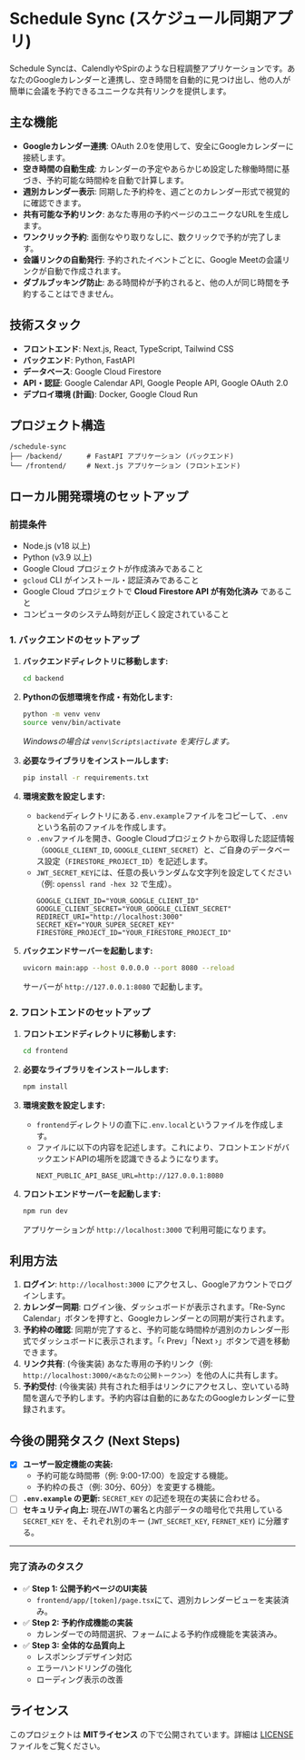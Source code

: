 # Schedule Sync (スケジュール同期アプリ)

Schedule Syncは、CalendlyやSpirのような日程調整アプリケーションです。あなたのGoogleカレンダーと連携し、空き時間を自動的に見つけ出し、他の人が簡単に会議を予約できるユニークな共有リンクを提供します。

## 主な機能

- **Googleカレンダー連携**: OAuth 2.0を使用して、安全にGoogleカレンダーに接続します。
- **空き時間の自動生成**: カレンダーの予定やあらかじめ設定した稼働時間に基づき、予約可能な時間枠を自動で計算します。
- **週別カレンダー表示**: 同期した予約枠を、週ごとのカレンダー形式で視覚的に確認できます。
- **共有可能な予約リンク**: あなた専用の予約ページのユニークなURLを生成します。
- **ワンクリック予約**: 面倒なやり取りなしに、数クリックで予約が完了します。
- **会議リンクの自動発行**: 予約されたイベントごとに、Google Meetの会議リンクが自動で作成されます。
- **ダブルブッキング防止**: ある時間枠が予約されると、他の人が同じ時間を予約することはできません。

## 技術スタック

- **フロントエンド**: Next.js, React, TypeScript, Tailwind CSS
- **バックエンド**: Python, FastAPI
- **データベース**: Google Cloud Firestore
- **API・認証**: Google Calendar API, Google People API, Google OAuth 2.0
- **デプロイ環境 (計画)**: Docker, Google Cloud Run

## プロジェクト構造

```
/schedule-sync
├── /backend/      # FastAPI アプリケーション (バックエンド)
└── /frontend/     # Next.js アプリケーション (フロントエンド)
```

## ローカル開発環境のセットアップ

### 前提条件

- Node.js (v18 以上)
- Python (v3.9 以上)
- Google Cloud プロジェクトが作成済みであること
- `gcloud` CLI がインストール・認証済みであること
- Google Cloud プロジェクトで **Cloud Firestore API が有効化済み** であること
- コンピュータのシステム時刻が正しく設定されていること

### 1. バックエンドのセットアップ

1.  **バックエンドディレクトリに移動します:**
    ```bash
    cd backend
    ```

2.  **Pythonの仮想環境を作成・有効化します:**
    ```bash
    python -m venv venv
    source venv/bin/activate
    ```
    *Windowsの場合は `venv\Scripts\activate` を実行します。*

3.  **必要なライブラリをインストールします:**
    ```bash
    pip install -r requirements.txt
    ```

4.  **環境変数を設定します:**
    - `backend`ディレクトリにある`.env.example`ファイルをコピーして、`.env`という名前のファイルを作成します。
    - `.env`ファイルを開き、Google Cloudプロジェクトから取得した認証情報（`GOOGLE_CLIENT_ID`, `GOOGLE_CLIENT_SECRET`）と、ご自身のデータベース設定（`FIRESTORE_PROJECT_ID`）を記述します。
    - `JWT_SECRET_KEY`には、任意の長いランダムな文字列を設定してください（例: `openssl rand -hex 32` で生成）。
      ```
      GOOGLE_CLIENT_ID="YOUR_GOOGLE_CLIENT_ID"
      GOOGLE_CLIENT_SECRET="YOUR_GOOGLE_CLIENT_SECRET"
      REDIRECT_URI="http://localhost:3000"
      SECRET_KEY="YOUR_SUPER_SECRET_KEY"
      FIRESTORE_PROJECT_ID="YOUR_FIRESTORE_PROJECT_ID"
      ```

5.  **バックエンドサーバーを起動します:**
    ```bash
    uvicorn main:app --host 0.0.0.0 --port 8080 --reload
    ```
    サーバーが `http://127.0.0.1:8080` で起動します。

### 2. フロントエンドのセットアップ

1.  **フロントエンドディレクトリに移動します:**
    ```bash
    cd frontend
    ```

2.  **必要なライブラリをインストールします:**
    ```bash
    npm install
    ```

3.  **環境変数を設定します:**
    - `frontend`ディレクトリの直下に`.env.local`というファイルを作成します。
    - ファイルに以下の内容を記述します。これにより、フロントエンドがバックエンドAPIの場所を認識できるようになります。
      ```
      NEXT_PUBLIC_API_BASE_URL=http://127.0.0.1:8080
      ```

4.  **フロントエンドサーバーを起動します:**
    ```bash
    npm run dev
    ```
    アプリケーションが `http://localhost:3000` で利用可能になります。

## 利用方法

1.  **ログイン**: `http://localhost:3000` にアクセスし、Googleアカウントでログインします。
2.  **カレンダー同期**: ログイン後、ダッシュボードが表示されます。「Re-Sync Calendar」ボタンを押すと、Googleカレンダーとの同期が実行されます。
3.  **予約枠の確認**: 同期が完了すると、予約可能な時間枠が週別のカレンダー形式でダッシュボードに表示されます。「‹ Prev」「Next ›」ボタンで週を移動できます。
4.  **リンク共有**: (今後実装) あなた専用の予約リンク（例: `http://localhost:3000/<あなたの公開トークン>`）を他の人に共有します。
5.  **予約受付**: (今後実装) 共有された相手はリンクにアクセスし、空いている時間を選んで予約します。予約内容は自動的にあなたのGoogleカレンダーに登録されます。

## 今後の開発タスク (Next Steps)

- [x] **ユーザー設定機能の実装:**
    - 予約可能な時間帯（例: 9:00-17:00）を設定する機能。
    - 予約枠の長さ（例: 30分、60分）を変更する機能。
- [ ] **`.env.example` の更新:** `SECRET_KEY` の記述を現在の実装に合わせる。
- [ ] **セキュリティ向上:** 現在JWTの署名と内部データの暗号化で共用している `SECRET_KEY` を、それぞれ別のキー (`JWT_SECRET_KEY`, `FERNET_KEY`) に分離する。

---

### 完了済みのタスク

- ✅ **Step 1: 公開予約ページのUI実装**
  - `frontend/app/[token]/page.tsx`にて、週別カレンダービューを実装済み。
- ✅ **Step 2: 予約作成機能の実装**
  - カレンダーでの時間選択、フォームによる予約作成機能を実装済み。
- ✅ **Step 3: 全体的な品質向上**
  - レスポンシブデザイン対応
  - エラーハンドリングの強化
  - ローディング表示の改善

## ライセンス

このプロジェクトは **MITライセンス** の下で公開されています。詳細は [LICENSE](LICENSE) ファイルをご覧ください。
